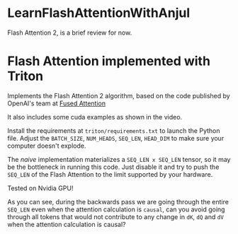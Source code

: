 # LearnFlashAttentionWithAnjul
Flash Attention 2, is a brief review for now.


# Flash Attention implemented with Triton

Implements the Flash Attention 2 algorithm, based on the code published by OpenAI's team at [Fused Attention](https://triton-lang.org/main/getting-started/tutorials/06-fused-attention.html)

It also includes some cuda examples as shown in the video.

Install the requirements at `triton/requirements.txt` to launch the Python file. Adjust the `BATCH_SIZE`, `NUM_HEADS`, `SEQ_LEN`, `HEAD_DIM` to make sure your computer doesn't explode.

The *naive* implementation materializes a `SEQ_LEN x SEQ_LEN` tensor, so it may be the bottleneck in running this code. Just disable it and try to push the `SEQ_LEN` of the Flash Attention to the limit supported by your hardware.

Tested on Nvidia GPU!

As you can see, during the backwards pass we are going through the entire `SEQ_LEN` even when the attention calculation is `causal`, can you avoid going through all tokens that would not contribute to any change in `dK`, `dQ` and `dV` when the attention calculation is causal?
